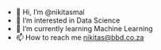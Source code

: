 - 👋 Hi, I’m @nikitasmal
- 👀 I’m interested in Data Science
- 🌱 I’m currently learning Machine Learning
- 📫 How to reach me nikitas@bbd.co.za

